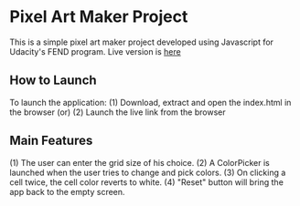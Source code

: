 # Pixel Art Maker Project
This is a simple pixel art maker project developed using Javascript for Udacity's FEND program. Live version is [here](https://gayakrish.github.io/portfolio_project)

## How to Launch
To launch the application:
(1) Download, extract and open the index.html in the browser (or)
(2) Launch the live link from the browser

## Main Features
(1) The user can enter the grid size of his choice.
(2) A ColorPicker is launched when the user tries to change and pick colors.
(3) On clicking a cell twice, the cell color reverts to white.
(4) "Reset" button will bring the app back to the empty screen.
